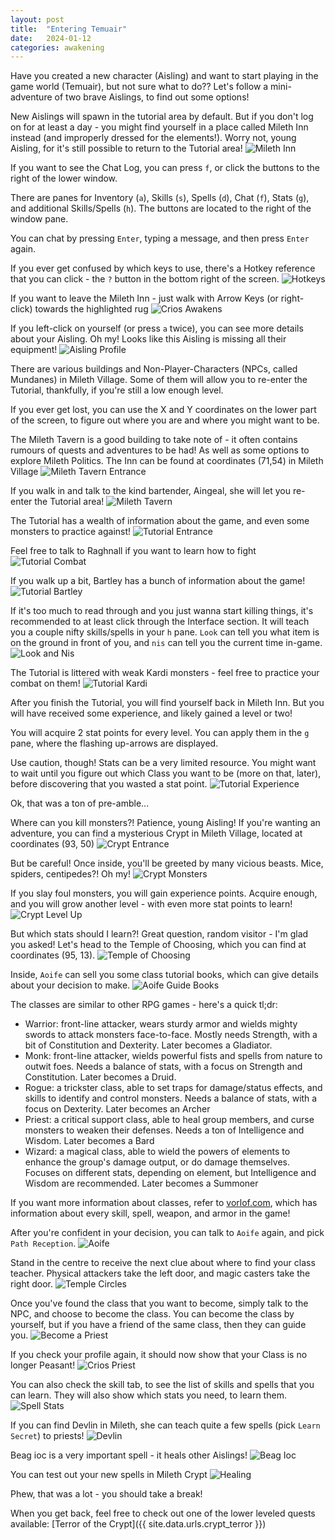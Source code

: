 ```yaml
---
layout: post
title:  "Entering Temuair"
date:   2024-01-12
categories: awakening
---
```


Have you created a new character (Aisling) and want to start playing in the game world (Temuair), but not sure what to do?? Let's follow a mini-adventure of two brave Aislings, to find out some options!



New Aislings will spawn in the tutorial area by default. But if you don't log on for at least a day - you might find yourself in a place called Mileth Inn instead (and improperly dressed for the elements!). Worry not, young Aisling, for it's still possible to return to the Tutorial area!
![Mileth Inn](/public/images/awakening/me/crios/mileth-inn.png)


If you want to see the Chat Log, you can press `f`, or click the buttons to the right of the lower window.

There are panes for Inventory (`a`), Skills (`s`), Spells (`d`), Chat (`f`), Stats (`g`), and additional Skills/Spells (`h`). The buttons are located to the right of the window pane.

You can chat by pressing `Enter`, typing a message, and then press `Enter` again.

If you ever get confused by which keys to use, there's a Hotkey reference that you can click - the `?` button in the bottom right of the screen.
![Hotkeys](/public/images/darkages/hotkeys.png)

If you want to leave the Mileth Inn - just walk with Arrow Keys (or right-click) towards the highlighted rug
![Crios Awakens](/public/images/awakening/me/crios/crios-awakens.png)

If you left-click on yourself (or press `a` twice), you can see more details about your Aisling. Oh my! Looks like this Aisling is missing all their equipment!
![Aisling Profile](/public/images/awakening/me/crios/aisling-self.png)

There are various buildings and Non-Player-Characters (NPCs, called Mundanes) in Mileth Village. Some of them will allow you to re-enter the Tutorial, thankfully, if you're still a low enough level.

If you ever get lost, you can use the X and Y coordinates on the lower part of the screen, to figure out where you are and where you might want to be.

The Mileth Tavern is a good building to take note of - it often contains rumours of quests and adventures to be had! As well as some options to explore Mileth Politics. The Inn can be found at coordinates (71,54) in Mileth Village
![Mileth Tavern Entrance](/public/images/awakening/me/crios/mileth-tavern-entrance.png)

If you walk in and talk to the kind bartender, Aingeal, she will let you re-enter the Tutorial area!
![Mileth Tavern](/public/images/awakening/me/crios/mileth-tavern.png)

The Tutorial has a wealth of information about the game, and even some monsters to practice against!
![Tutorial Entrance](/public/images/awakening/me/crios/tutorial-entrance.png)

Feel free to talk to Raghnall if you want to learn how to fight
![Tutorial Combat](/public/images/awakening/me/crios/tutorial-combat.png)

If you walk up a bit, Bartley has a bunch of information about the game!
![Tutorial Bartley](/public/images/awakening/me/crios/tutorial-bartley.png)

If it's too much to read through and you just wanna start killing things, it's recommended to at least click through the Interface section. It will teach you a couple nifty skills/spells in your `h` pane. `Look` can tell you what item is on the ground in front of you, and `nis` can tell you the current time in-game.
![Look and Nis](/public/images/awakening/me/crios/tutorial-nis.png)

The Tutorial is littered with weak Kardi monsters - feel free to practice your combat on them!
![Tutorial Kardi](/public/images/awakening/me/crios/tutorial-kardi.png)

After you finish the Tutorial, you will find yourself back in Mileth Inn. But you will have received some experience, and likely gained a level or two!

You will acquire 2 stat points for every level. You can apply them in the `g` pane, where the flashing up-arrows are displayed.

Use caution, though! Stats can be a very limited resource. You might want to wait until you figure out which Class you want to be (more on that, later), before discovering that you wasted a stat point.
![Tutorial Experience](/public/images/awakening/me/crios/tutorial-exp.png)

Ok, that was a ton of pre-amble...

Where can you kill monsters?! Patience, young Aisling! If you're wanting an adventure, you can find a mysterious Crypt in Mileth Village, located at coordinates (93, 50)
![Crypt Entrance](/public/images/awakening/me/crios/mileth-crypt-entrance.png)

But be careful! Once inside, you'll be greeted by many vicious beasts. Mice, spiders, centipedes?! Oh my!
![Crypt Monsters](/public/images/awakening/me/crios/mileth-crypt-monsters.png)

If you slay foul monsters, you will gain experience points. Acquire enough, and you will grow another level - with even more stat points to learn!
![Crypt Level Up](/public/images/awakening/me/crios/mileth-crypt-level-up.png)

But which stats should I learn?! Great question, random visitor - I'm glad you asked! Let's head to the Temple of Choosing, which you can find at coordinates (95, 13).
![Temple of Choosing](/public/images/awakening/me/crios/temple-of-choosing.png)

Inside, `Aoife` can sell you some class tutorial books, which can give details about your decision to make.
![Aoife Guide Books](/public/images/awakening/me/crios/toc-books.png)

The classes are similar to other RPG games - here's a quick tl;dr:

- Warrior: front-line attacker, wears sturdy armor and wields mighty swords to attack monsters face-to-face. Mostly needs Strength, with a bit of Constitution and Dexterity. Later becomes a Gladiator.
- Monk: front-line attacker, wields powerful fists and spells from nature to outwit foes. Needs a balance of stats, with a focus on Strength and Constitution. Later becomes a Druid.
- Rogue: a trickster class, able to set traps for damage/status effects, and skills to identify and control monsters. Needs a balance of stats, with a focus on Dexterity. Later becomes an Archer
- Priest: a critical support class, able to heal group members, and curse monsters to weaken their defenses. Needs a ton of Intelligence and Wisdom. Later becomes a Bard
- Wizard: a magical class, able to wield the powers of elements to enhance the group's damage output, or do damage themselves. Focuses on different stats, depending on element, but Intelligence and Wisdom are recommended. Later becomes a Summoner

If you want more information about classes, refer to [vorlof.com](https://www.vorlof.com/skills.html), which has information about every skill, spell, weapon, and armor in the game!

After you're confident in your decision, you can talk to `Aoife` again, and pick `Path Reception`.
![Aoife](/public/images/awakening/me/crios/toc-aoife.png)

Stand in the centre to receive the next clue about where to find your class teacher. Physical attackers take the left door, and magic casters take the right door.
![Temple Circles](/public/images/awakening/me/crios/stand-in-centre.png)

Once you've found the class that you want to become, simply talk to the NPC, and choose to become the class. You can become the class by yourself, but if you have a friend of the same class, then they can guide you.
![Become a Priest](/public/images/awakening/me/crios/become-priest.png)

If you check your profile again, it should now show that your Class is no longer Peasant!
![Crios Priest](/public/images/awakening/me/crios/crios-priest.png)

You can also check the skill tab, to see the list of skills and spells that you can learn. They will also show which stats you need, to learn them.
![Spell Stats](/public/images/awakening/me/crios/need-stats.png)

If you can find Devlin in Mileth, she can teach quite a few spells (pick `Learn Secret`) to priests!
![Devlin](/public/images/awakening/me/crios/devlin.png)

Beag ioc is a very important spell - it heals other Aislings!
![Beag Ioc](/public/images/awakening/me/crios/learn-beag-ioc.png)

You can test out your new spells in Mileth Crypt
![Healing](/public/images/awakening/me/crios/use-beag-ioc.png)


Phew, that was a lot - you should take a break!

When you get back, feel free to check out one of the lower leveled quests available: [Terror of the Crypt]({{ site.data.urls.crypt_terror }})











